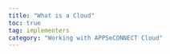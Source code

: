 ```yaml
---
title: "What is a Cloud"
toc: true
tag: implementers
category: "Working with APPSeCONNECT Cloud"
---
```


